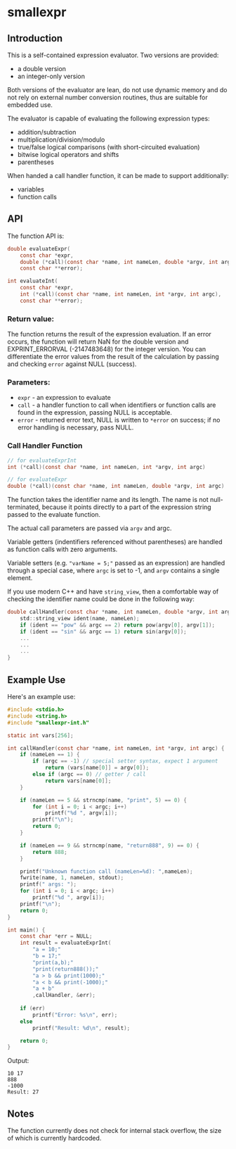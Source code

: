 # smallexpr

## Introduction

This is a self-contained expression evaluator. Two versions are provided:
 - a double version
 - an integer-only version
 
Both versions of the evaluator are lean, do not use dynamic memory and do not rely on external number conversion routines, thus are suitable for embedded use.

The evaluator is capable of evaluating the following expression types:
 - addition/subtraction
 - multiplication/division/modulo
 - true/false logical comparisons (with short-circuited evaluation)
 - bitwise logical operators and shifts
 - parentheses

When handed a call handler function, it can be made to support additionally: 
 - variables
 - function calls


## API

The function API is:

```C
double evaluateExpr(
    const char *expr,
    double (*call)(const char *name, int nameLen, double *argv, int argc),
    const char **error);

int evaluateInt(
    const char *expr,
    int (*call)(const char *name, int nameLen, int *argv, int argc),
    const char **error);
```

### Return value:

The function returns the result of the expression evaluation. If an error occurs, the function will return NaN for the double version and EXPRINT_ERRORVAL (-2147483648) for the integer version. You can differentiate the error values from the result of the calculation by passing and checking `error` against NULL (success).

### Parameters:
 - `expr` - an expression to evaluate
 - `call` - a handler function to call when identifiers or function calls are found in the expression, passing NULL is acceptable.
 - `error` - returned error text, NULL is written to `*error` on success; if no error handling is necessary, pass NULL.

### Call Handler Function

```C
// for evaluateExprInt
int (*call)(const char *name, int nameLen, int *argv, int argc)

// for evaluateExpr
double (*call)(const char *name, int nameLen, double *argv, int argc)
```

The function takes the identifier name and its length. The name is not null-terminated, because it points directly to a part of the expression string passed to the evaluate function.

The actual call parameters are passed via `argv` and argc.

Variable getters (indentifiers referenced without parentheses) are handled as function calls with zero arguments.

Variable setters (e.g. `"varName = 5;"` passed as an expression) are handled through a special case, where `argc` is set to -1, and `argv` contains a single element.

If you use modern C++ and have `string_view`, then a comfortable way of checking the identifier name could be done in the following way:

```C
double callHandler(const char *name, int nameLen, double *argv, int argc) {
    std::string_view ident(name, nameLen);
    if (ident == "pow" && argc == 2) return pow(argv[0], argv[1]);
    if (ident == "sin" && argc == 1) return sin(argv[0]);
    ...
    ...
    ...
}
```

## Example Use
Here's an example use:

```C
#include <stdio.h>
#include <string.h>
#include "smallexpr-int.h"

static int vars[256];

int callHandler(const char *name, int nameLen, int *argv, int argc) {    
    if (nameLen == 1) {
        if (argc == -1) // special setter syntax, expect 1 argument
            return (vars[name[0]] = argv[0]);
        else if (argc == 0) // getter / call
            return vars[name[0]];
    }

    if (nameLen == 5 && strncmp(name, "print", 5) == 0) {
        for (int i = 0; i < argc; i++)
            printf("%d ", argv[i]);
        printf("\n");
        return 0;
    }

    if (nameLen == 9 && strncmp(name, "return888", 9) == 0) {
        return 888;
    }

    printf("Unknown function call (nameLen=%d): ",nameLen);
    fwrite(name, 1, nameLen, stdout);
    printf(" args: ");
    for (int i = 0; i < argc; i++)
        printf("%d ", argv[i]);
    printf("\n");
    return 0;
}

int main() {
    const char *err = NULL;
    int result = evaluateExprInt(
        "a = 10;"
        "b = 17;"
        "print(a,b);"
        "print(return888());"
        "a > b && print(1000);"
        "a < b && print(-1000);"
        "a + b"
        ,callHandler, &err);
    
    if (err)
        printf("Error: %s\n", err);
    else
        printf("Result: %d\n", result);

    return 0;
}
```

Output:
```
10 17 
888 
-1000 
Result: 27
```

## Notes

The function currently does not check for internal stack overflow, the size of which is currently hardcoded.
